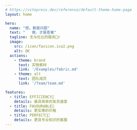 ```yaml
---
# https://vitepress.dev/reference/default-theme-home-page
layout: home

hero:
  name: "想，都是问题"
  text: "   做，才是答案"
  tagline: 无与伦比的服务💁‍♀️
  image:
    src: /icon/favicon.ico2.png
    alt: OK
  actions:
    - theme: brand
      text: 实物素材
      link: '/Examples/fabric.md'
    - theme: alt
      text: 团队成员
      link: '/Team/team.md'

features:
  - title: EFFICIENCY🚀
    details: 最具效率的发货速度
  - title: FAVOURABLE💸
    details: 更实惠的价格
  - title: PERFECT👨🏽
    details: 更具专业知识的客服
---
```


<script setup>

const meme = [
  '/else/首页素材/1.jpg',
  '/else/首页素材/2.jpg',
  '/else/首页素材/3.jpg',
  '/else/首页素材/4.jpg',
  '/else/首页素材/5.jpg',
  '/else/首页素材/6.jpg',
  '/else/首页素材/7.jpg',
  '/else/首页素材/8.jpg',
]

</script>

<style>
.swiper-slide {
  background-position: center;
  background-size: cover;
}
.image-src{
  max-width:80% !important;
}
</style>
<StartWelcome />
<!-- <Welcome :imagePaths="meme"/> -->